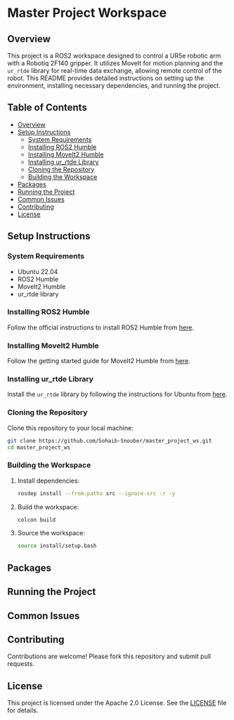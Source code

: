 # Master Project Workspace

## Overview
This project is a ROS2 workspace designed to control a UR5e robotic arm with a Robotiq 2F140 gripper. It utilizes MoveIt for motion planning and the `ur_rtde` library for real-time data exchange, allowing remote control of the robot. This README provides detailed instructions on setting up the environment, installing necessary dependencies, and running the project.

## Table of Contents
- [Overview](#overview)
- [Setup Instructions](#setup-instructions)
  - [System Requirements](#system-requirements)
  - [Installing ROS2 Humble](#installing-ros2-humble)
  - [Installing MoveIt2 Humble](#installing-moveit2-humble)
  - [Installing ur_rtde Library](#installing-ur_rtde-library)
  - [Cloning the Repository](#cloning-the-repository)
  - [Building the Workspace](#building-the-workspace)
- [Packages](#packages)
- [Running the Project](#running-the-project)
- [Common Issues](#common-issues)
- [Contributing](#contributing)
- [License](#license)

## Setup Instructions

### System Requirements
- Ubuntu 22.04
- ROS2 Humble
- MoveIt2 Humble
- ur_rtde library

### Installing ROS2 Humble
Follow the official instructions to install ROS2 Humble from [here](https://docs.ros.org/en/humble/Installation.html).

### Installing MoveIt2 Humble
Follow the getting started guide for MoveIt2 Humble from [here](https://moveit.picknik.ai/humble/doc/tutorials/getting_started/getting_started.html).

### Installing ur_rtde Library
Install the `ur_rtde` library by following the instructions for Ubuntu from [here](https://sdurobotics.gitlab.io/ur_rtde/installation/installation.html).

### Cloning the Repository
Clone this repository to your local machine:
```bash
git clone https://github.com/Sohaib-Snouber/master_project_ws.git
cd master_project_ws
```

### Building the Workspace
1. Install dependencies:
   ```bash
   rosdep install --from-paths src --ignore-src -r -y
   ```

2. Build the workspace:
   ```bash
   colcon build
   ```

3. Source the workspace:
   ```bash
   source install/setup.bash
   ```

## Packages


## Running the Project


## Common Issues


## Contributing
Contributions are welcome! Please fork this repository and submit pull requests.

## License
This project is licensed under the Apache 2.0 License. See the [LICENSE](LICENSE) file for details.
